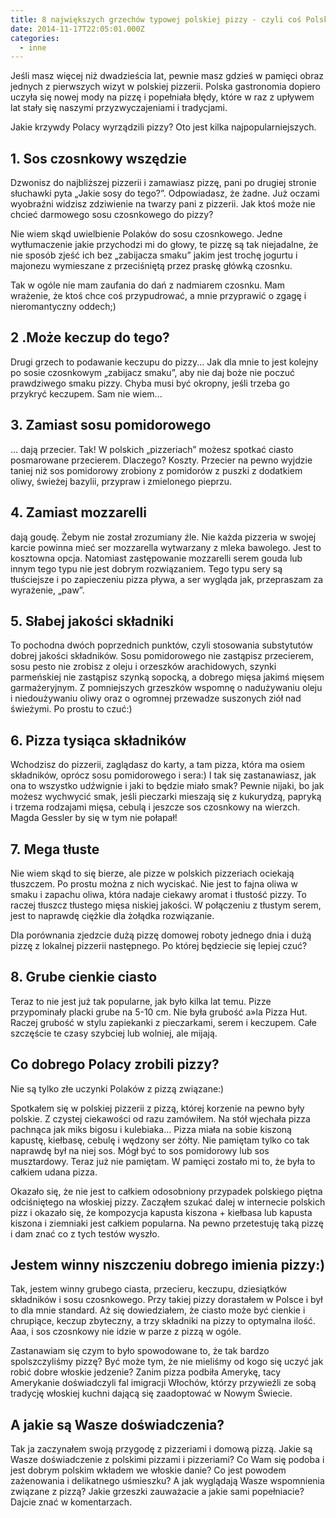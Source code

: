 ```yaml
---
title: 8 największych grzechów typowej polskiej pizzy - czyli coś Polsko zrobiła z pizzą?
date: 2014-11-17T22:05:01.000Z
categories: 
  - inne
---
```


Jeśli masz więcej niż dwadzieścia lat, pewnie masz gdzieś w pamięci obraz jednych z pierwszych wizyt w polskiej pizzerii. Polska gastronomia dopiero uczyła się nowej mody na pizzę i popełniała błędy, które w raz z upływem lat stały się naszymi przyzwyczajeniami i tradycjami.

Jakie krzywdy Polacy wyrządzili pizzy? Oto jest kilka najpopularniejszych.

## 1\. Sos czosnkowy wszędzie

Dzwonisz do najbliższej pizzerii i zamawiasz pizzę, pani po drugiej stronie słuchawki pyta „Jakie sosy do tego?”. Odpowiadasz, że żadne. Już oczami wyobraźni widzisz zdziwienie na twarzy pani z pizzerii. Jak ktoś może nie chcieć darmowego sosu czosnkowego do pizzy?

Nie wiem skąd uwielbienie Polaków do sosu czosnkowego. Jedne wytłumaczenie jakie przychodzi mi do głowy, te pizzę są tak niejadalne, że nie sposób zjeść ich bez „zabijacza smaku” jakim jest trochę jogurtu i majonezu wymieszane z przeciśniętą przez praskę główką czosnku.

Tak w ogóle nie mam zaufania do dań z nadmiarem czosnku. Mam wrażenie, że ktoś chce coś przypudrować, a mnie przyprawić o zgagę i nieromantyczny oddech;)

## 2 .Może keczup do tego?

Drugi grzech to podawanie keczupu do pizzy... Jak dla mnie to jest kolejny po sosie czosnkowym „zabijacz smaku”, aby nie daj boże nie poczuć prawdziwego smaku pizzy. Chyba musi być okropny, jeśli trzeba go przykryć keczupem. Sam nie wiem...

## 3\. Zamiast sosu pomidorowego

... dają przecier. Tak! W polskich „pizzeriach” możesz spotkać ciasto posmarowane przecierem. Dlaczego? Koszty. Przecier na pewno wyjdzie taniej niż sos pomidorowy zrobiony z pomidorów z puszki z dodatkiem oliwy, świeżej bazylii, przypraw i zmielonego pieprzu.

## 4\. Zamiast mozzarelli

dają goudę. Żebym nie został zrozumiany źle. Nie każda pizzeria w swojej karcie powinna mieć ser mozzarella wytwarzany z mleka bawolego. Jest to kosztowna opcja. Natomiast zastępowanie mozzarelli serem gouda lub innym tego typu nie jest dobrym rozwiązaniem. Tego typu sery są tłuściejsze i po zapieczeniu pizza pływa, a ser wygląda jak, przepraszam za wyrażenie, „paw”.

## 5\. Słabej jakości składniki

To pochodna dwóch poprzednich punktów, czyli stosowania substytutów dobrej jakości składników. Sosu pomidorowego nie zastąpisz przecierem, sosu pesto nie zrobisz z oleju i orzeszków arachidowych, szynki parmeńskiej nie zastąpisz szynką sopocką, a dobrego mięsa jakimś mięsem garmażeryjnym. Z pomniejszych grzeszków wspomnę o nadużywaniu oleju i niedoużywaniu oliwy oraz o ogromnej przewadze suszonych ziół nad świeżymi. Po prostu to czuć:)

## 6\. Pizza tysiąca składników

Wchodzisz do pizzerii, zaglądasz do karty, a tam pizza, która ma osiem składników, oprócz sosu pomidorowego i sera:) I tak się zastanawiasz, jak ona to wszystko udźwignie i jaki to będzie miało smak? Pewnie nijaki, bo jak możesz wychwycić smak, jeśli pieczarki mieszają się z kukurydzą, papryką i trzema rodzajami mięsa, cebulą i jeszcze sos czosnkowy na wierzch. Magda Gessler by się w tym nie połapał!

## 7. Mega tłuste

Nie wiem skąd to się bierze, ale pizze w polskich pizzeriach ociekają tłuszczem. Po prostu można z nich wyciskać. Nie jest to fajna oliwa w smaku i zapachu oliwa, która nadaje ciekawy aromat i tłustość pizzy. To raczej tłuszcz tłustego mięsa niskiej jakości. W połączeniu z tłustym serem, jest to naprawdę ciężkie dla żołądka rozwiązanie.

Dla porównania zjedzcie dużą pizzę domowej roboty jednego dnia i dużą pizzę z lokalnej pizzerii następnego. Po której będziecie się lepiej czuć?

## 8\. Grube cienkie ciasto

Teraz to nie jest już tak popularne, jak było kilka lat temu. Pizze przypominały placki grube na 5-10 cm. Nie była grubość a»la Pizza Hut. Raczej grubość w stylu zapiekanki z pieczarkami, serem i keczupem. Całe szczęście te czasy szybciej lub wolniej, ale mijają.

## Co dobrego Polacy zrobili pizzy?

Nie są tylko złe uczynki Polaków z pizzą związane:)

Spotkałem się w polskiej pizzerii z pizzą, której korzenie na pewno były polskie. Z czystej ciekawości od razu zamówiłem. Na stół wjechała pizza pachnąca jak miks bigosu i kulebiaka... Pizza miała na sobie kiszoną kapustę, kiełbasę, cebulę i wędzony ser żółty. Nie pamiętam tylko co tak naprawdę był na niej sos. Mógł być to sos pomidorowy lub sos musztardowy. Teraz już nie pamiętam. W pamięci zostało mi to, że była to całkiem udana pizza.

Okazało się, że nie jest to całkiem odosobniony przypadek polskiego piętna odciśniętego na włoskiej pizzy. Zacząłem szukać dalej w internecie polskich pizz i okazało się, że kompozycja kapusta kiszona + kiełbasa lub kapusta kiszona i ziemniaki jest całkiem popularna. Na pewno przetestuję taką pizzę i dam znać co z tych testów wyszło.

## Jestem winny niszczeniu dobrego imienia pizzy:)

Tak, jestem winny grubego ciasta, przecieru, keczupu, dziesiątków składników i sosu czosnkowego. Przy takiej pizzy dorastałem w Polsce i był to dla mnie standard. Aż się dowiedziałem, że ciasto może być cienkie i chrupiące, keczup zbyteczny, a trzy składniki na pizzy to optymalna ilość. Aaa, i sos czosnkowy nie idzie w parze z pizzą w ogóle.

Zastanawiam się czym to było spowodowane to, że tak bardzo spolszczyliśmy pizzę? Być może tym, że nie mieliśmy od kogo się uczyć jak robić dobre włoskie jedzenie? Zanim pizza podbiła Amerykę, tacy Amerykanie doświadczyli fal imigracji Włochów, którzy przywieźli ze sobą tradycję włoskiej kuchni dającą się zaadoptować w Nowym Świecie.

## A jakie są Wasze doświadczenia?

Tak ja zaczynałem swoją przygodę z pizzeriami i domową pizzą. Jakie są Wasze doświadczenie z polskimi pizzami i pizzeriami? Co Wam się podoba i jest dobrym polskim wkładem we włoskie danie? Co jest powodem zażenowania i delikatnego uśmieszku? A jak wyglądają Wasze wspomnienia związane z pizzą? Jakie grzeszki zauważacie a jakie sami popełniacie? Dajcie znać w komentarzach.
